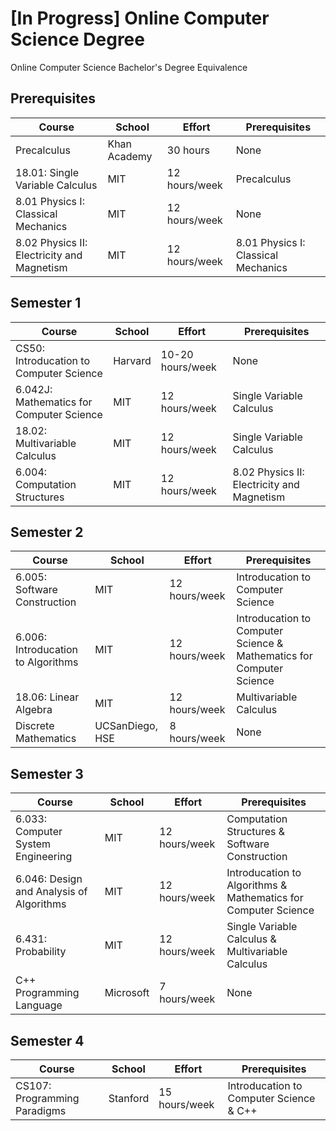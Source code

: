 # [In Progress] Online Computer Science Degree
Online Computer Science Bachelor's Degree Equivalence

## Prerequisites
| Course | School | Effort | Prerequisites |
| ------------- | ------------- | ------------- | ------------- | 
| Precalculus | Khan Academy | 30 hours | None |
| 18.01: Single Variable Calculus | MIT | 12 hours/week | Precalculus |
| 8.01 Physics I: Classical Mechanics | MIT | 12 hours/week | None |
| 8.02 Physics II: Electricity and Magnetism | MIT | 12 hours/week | 8.01 Physics I: Classical Mechanics |

## Semester 1

| Course | School | Effort | Prerequisites |
| ------------- | ------------- | ------------- | ------------- | 
| CS50: Introducation to Computer Science | Harvard | 10-20 hours/week | None |
| 6.042J: Mathematics for Computer Science | MIT | 12 hours/week | Single Variable Calculus |
| 18.02: Multivariable Calculus | MIT | 12 hours/week | Single Variable Calculus |
| 6.004: Computation Structures | MIT | 12 hours/week | 8.02 Physics II: Electricity and Magnetism |

## Semester 2

| Course | School | Effort | Prerequisites |
| ------------- | ------------- | ------------- | ------------- | 
| 6.005: Software Construction | MIT | 12 hours/week | Introducation to Computer Science |
| 6.006: Introducation to Algorithms | MIT | 12 hours/week | Introducation to Computer Science & Mathematics for Computer Science |
| 18.06: Linear Algebra | MIT | 12 hours/week | Multivariable Calculus |
| Discrete Mathematics | UCSanDiego, HSE | 8 hours/week | None |

## Semester 3
| Course | School | Effort | Prerequisites |
| ------------- | ------------- | ------------- | ------------- | 
| 6.033: Computer System Engineering | MIT | 12 hours/week | Computation Structures & Software Construction |
| 6.046: Design and Analysis of Algorithms | MIT | 12 hours/week | Introducation to Algorithms & Mathematics for Computer Science |
| 6.431: Probability | MIT | 12 hours/week | Single Variable Calculus & Multivariable Calculus |
| C++ Programming Language | Microsoft | 7 hours/week | None |


## Semester 4
| Course | School | Effort | Prerequisites |
| ------------- | ------------- | ------------- | ------------- | 
| CS107: Programming Paradigms | Stanford | 15 hours/week | Introducation to Computer Science & C++ |
